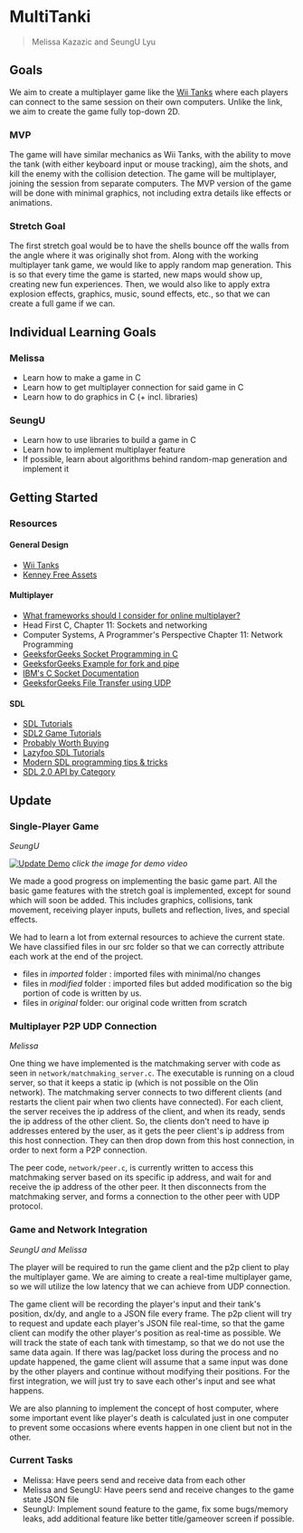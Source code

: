 # MultiTanki
> Melissa Kazazic and SeungU Lyu


## Goals

We aim to create a multiplayer game like the [Wii Tanks](https://youtu.be/orLxrg51xL8) where each players can connect to the same session on their own computers. Unlike the link, we aim to create the game fully top-down 2D. 

### MVP

The game will have similar mechanics as Wii Tanks, with the ability to move the tank (with either keyboard input or mouse tracking), aim the shots, and kill the enemy with the collision detection. The game will be multiplayer, joining the session from separate computers. The MVP version of the game will be done with minimal graphics, not including extra details like effects or animations.

### Stretch Goal

The first stretch goal would be to have the shells bounce off the walls from the angle where it was originally shot from. Along with the working multiplayer tank game, we would like to apply random map generation. This is so that every time the game is started, new maps would show up, creating new fun experiences. Then, we would also like to apply extra explosion effects, graphics, music, sound effects, etc., so that we can create a full game if we can.

## Individual Learning Goals

### Melissa

- Learn how to make a game in C
- Learn how to get multiplayer connection for said game in C
- Learn how to do graphics in C (+ incl. libraries)

### SeungU

- Learn how to use libraries to build a game in C
- Learn how to implement multiplayer feature
- If possible, learn about algorithms behind random-map generation and implement it

## Getting Started

### Resources

#### General Design

- [Wii Tanks](https://youtu.be/orLxrg51xL8)
- [Kenney Free Assets](https://www.kenney.nl/assets)

#### Multiplayer

- [What frameworks should I consider for online multiplayer?](https://www.reddit.com/r/gamedev/comments/4e5t3k/what_frameworks_should_i_consider_for_online/)
- Head First C, Chapter 11: Sockets and networking
- Computer Systems, A Programmer's Perspective Chapter 11: Network Programming
- [GeeksforGeeks Socket Programming in C](https://www.geeksforgeeks.org/socket-programming-cc/)
- [GeeksforGeeks Example for fork and pipe](https://www.geeksforgeeks.org/c-program-demonstrate-fork-and-pipe/)
- [IBM's C Socket Documentation](https://www.ibm.com/docs/en/zos/2.3.0?topic=interfaces-c-socket-application-programming-interface)
- [GeeksforGeeks File Transfer using UDP](https://www.geeksforgeeks.org/c-program-for-file-transfer-using-udp/)

#### SDL

- [SDL Tutorials](http://wiki.libsdl.org/Tutorials)
- [SDL2 Game Tutorials](https://www.parallelrealities.co.uk/tutorials/)
- [Probably Worth Buying](https://parallelrealities.itch.io/sdl2-tutorials)
- [Lazyfoo SDL Tutorials](https://lazyfoo.net/SDL_tutorials/)
- [Modern SDL programming tips & tricks](https://www.reddit.com/r/gamedev/comments/re4zvh/modern_sdl_programming_tips_tricks/)
- [SDL 2.0 API by Category](https://wiki.libsdl.org/APIByCategory)

## Update

### Single-Player Game
*SeungU*

[![Update Demo](http://img.youtube.com/vi/JRxff37KnSA/sddefault.jpg)](https://youtu.be/JRxff37KnSA)
*click the image for demo video*

We made a good progress on implementing the basic game part. All the basic game features with the stretch goal is implemented, except for sound which will soon be added. This includes graphics, collisions, tank movement, receiving player inputs, bullets and reflection, lives, and special effects.

We had to learn a lot from external resources to achieve the current state. We have classified files in our src folder so that we can correctly attribute each work at the end of the project. 

- files in *imported* folder : imported files with minimal/no changes
- files in *modified* folder : imported files but added modification so the big portion of code is written by us.
- files in *original* folder: our original code written from scratch

### Multiplayer P2P UDP Connection
*Melissa*

One thing we have implemented is the matchmaking server with code as seen in `network/matchmaking_server.c`. The executable is running on a cloud server, so that it keeps a static ip (which is not possible on the Olin network). The matchmaking server connects to two different clients (and restarts the client pair when two clients have connected). For each client, the server receives the ip address of the client, and when its ready, sends the ip address of the other client. So, the clients don't need to have ip addresses entered by the user, as it gets the peer client's ip address from this host connection. They can then drop down from this host connection, in order to next form a P2P connection.

The peer code, `network/peer.c`, is currently written to access this matchmaking server based on its specific ip address, and wait for and receive the ip address of the other peer. It then disconnects from the matchmaking server, and forms a connection to the other peer with UDP protocol.

### Game and Network Integration
*SeungU and Melissa*

The player will be required to run the game client and the p2p client to play the multiplayer game. We are aiming to create a real-time multiplayer game, so we will utilize the low latency that we can achieve from UDP connection.

The game client will be recording the player's input and their tank's position, dx/dy, and angle to a JSON file every frame. The p2p client will try to request and update each player's JSON file real-time, so that the game client can modify the other player's position as real-time as possible. We will track the state of each tank with timestamp, so that we do not use the same data again. If there was lag/packet loss during the process and no update happened, the game client will assume that a same input was done by the other players and continue without modifying their positions. For the first integration, we will just try to save each other's input and see what happens.

We are also planning to implement the concept of host computer, where some important event like player's death is calculated just in one computer to prevent some occasions where events happen in one client but not in the other. 

### Current Tasks

- Melissa: Have peers send and receive data from each other
- Melissa and SeungU: Have peers send and receive changes to the game state JSON file
- SeungU: Implement sound feature to the game, fix some bugs/memory leaks, add additional feature like better title/gameover screen if possible.


